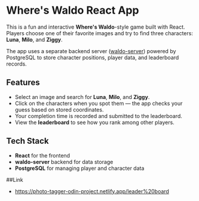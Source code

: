 # Where's Waldo React App

This is a fun and interactive **Where's Waldo**-style game built with React. Players choose one of their favorite images and try to find three characters: **Luna**, **Milo**, and **Ziggy**.

The app uses a separate backend server ([waldo-server](https://github.com/yourusername/waldo-server)) powered by PostgreSQL to store character positions, player data, and leaderboard records.

## Features

- Select an image and search for **Luna**, **Milo**, and **Ziggy**.
- Click on the characters when you spot them — the app checks your guess based on stored coordinates.
- Your completion time is recorded and submitted to the leaderboard.
- View the **leaderboard** to see how you rank among other players.

## Tech Stack

- **React** for the frontend
- **waldo-server** backend for data storage
- **PostgreSQL** for managing player and character data

##Link

- https://photo-tagger-odin-project.netlify.app/leader%20board